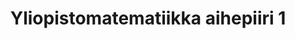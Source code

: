 ---
layout: default
title: Yliopistomatematiikka aihepiiri 1
nav_order: 1
has_children: true
parent: Yliopistomatematiikka
---